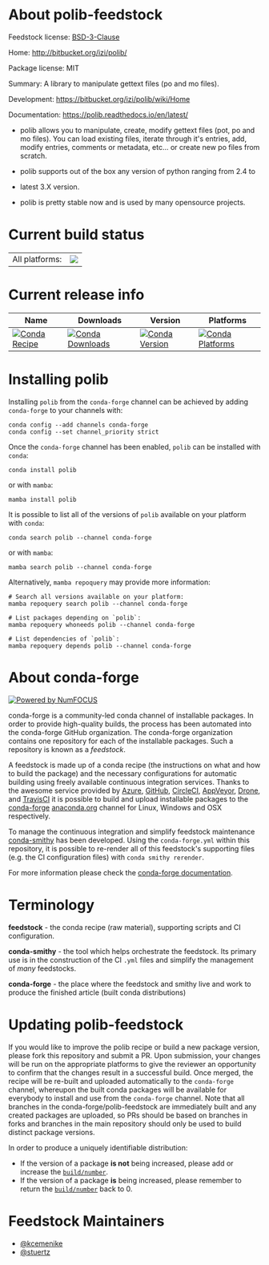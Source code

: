 About polib-feedstock
=====================

Feedstock license: [BSD-3-Clause](https://github.com/conda-forge/polib-feedstock/blob/main/LICENSE.txt)

Home: http://bitbucket.org/izi/polib/

Package license: MIT

Summary: A library to manipulate gettext files (po and mo files).

Development: https://bitbucket.org/izi/polib/wiki/Home

Documentation: https://polib.readthedocs.io/en/latest/

* polib allows you to manipulate, create, modify gettext files (pot, po and
  mo files). You can load existing files, iterate through it's entries,
  add, modify entries, comments or metadata, etc... or create new po files
  from scratch.

* polib supports out of the box any version of python ranging from 2.4 to
* latest 3.X version.

* polib is pretty stable now and is used by many opensource projects.


Current build status
====================


<table><tr><td>All platforms:</td>
    <td>
      <a href="https://dev.azure.com/conda-forge/feedstock-builds/_build/latest?definitionId=4103&branchName=main">
        <img src="https://dev.azure.com/conda-forge/feedstock-builds/_apis/build/status/polib-feedstock?branchName=main">
      </a>
    </td>
  </tr>
</table>

Current release info
====================

| Name | Downloads | Version | Platforms |
| --- | --- | --- | --- |
| [![Conda Recipe](https://img.shields.io/badge/recipe-polib-green.svg)](https://anaconda.org/conda-forge/polib) | [![Conda Downloads](https://img.shields.io/conda/dn/conda-forge/polib.svg)](https://anaconda.org/conda-forge/polib) | [![Conda Version](https://img.shields.io/conda/vn/conda-forge/polib.svg)](https://anaconda.org/conda-forge/polib) | [![Conda Platforms](https://img.shields.io/conda/pn/conda-forge/polib.svg)](https://anaconda.org/conda-forge/polib) |

Installing polib
================

Installing `polib` from the `conda-forge` channel can be achieved by adding `conda-forge` to your channels with:

```
conda config --add channels conda-forge
conda config --set channel_priority strict
```

Once the `conda-forge` channel has been enabled, `polib` can be installed with `conda`:

```
conda install polib
```

or with `mamba`:

```
mamba install polib
```

It is possible to list all of the versions of `polib` available on your platform with `conda`:

```
conda search polib --channel conda-forge
```

or with `mamba`:

```
mamba search polib --channel conda-forge
```

Alternatively, `mamba repoquery` may provide more information:

```
# Search all versions available on your platform:
mamba repoquery search polib --channel conda-forge

# List packages depending on `polib`:
mamba repoquery whoneeds polib --channel conda-forge

# List dependencies of `polib`:
mamba repoquery depends polib --channel conda-forge
```


About conda-forge
=================

[![Powered by
NumFOCUS](https://img.shields.io/badge/powered%20by-NumFOCUS-orange.svg?style=flat&colorA=E1523D&colorB=007D8A)](https://numfocus.org)

conda-forge is a community-led conda channel of installable packages.
In order to provide high-quality builds, the process has been automated into the
conda-forge GitHub organization. The conda-forge organization contains one repository
for each of the installable packages. Such a repository is known as a *feedstock*.

A feedstock is made up of a conda recipe (the instructions on what and how to build
the package) and the necessary configurations for automatic building using freely
available continuous integration services. Thanks to the awesome service provided by
[Azure](https://azure.microsoft.com/en-us/services/devops/), [GitHub](https://github.com/),
[CircleCI](https://circleci.com/), [AppVeyor](https://www.appveyor.com/),
[Drone](https://cloud.drone.io/welcome), and [TravisCI](https://travis-ci.com/)
it is possible to build and upload installable packages to the
[conda-forge](https://anaconda.org/conda-forge) [anaconda.org](https://anaconda.org/)
channel for Linux, Windows and OSX respectively.

To manage the continuous integration and simplify feedstock maintenance
[conda-smithy](https://github.com/conda-forge/conda-smithy) has been developed.
Using the ``conda-forge.yml`` within this repository, it is possible to re-render all of
this feedstock's supporting files (e.g. the CI configuration files) with ``conda smithy rerender``.

For more information please check the [conda-forge documentation](https://conda-forge.org/docs/).

Terminology
===========

**feedstock** - the conda recipe (raw material), supporting scripts and CI configuration.

**conda-smithy** - the tool which helps orchestrate the feedstock.
                   Its primary use is in the construction of the CI ``.yml`` files
                   and simplify the management of *many* feedstocks.

**conda-forge** - the place where the feedstock and smithy live and work to
                  produce the finished article (built conda distributions)


Updating polib-feedstock
========================

If you would like to improve the polib recipe or build a new
package version, please fork this repository and submit a PR. Upon submission,
your changes will be run on the appropriate platforms to give the reviewer an
opportunity to confirm that the changes result in a successful build. Once
merged, the recipe will be re-built and uploaded automatically to the
`conda-forge` channel, whereupon the built conda packages will be available for
everybody to install and use from the `conda-forge` channel.
Note that all branches in the conda-forge/polib-feedstock are
immediately built and any created packages are uploaded, so PRs should be based
on branches in forks and branches in the main repository should only be used to
build distinct package versions.

In order to produce a uniquely identifiable distribution:
 * If the version of a package **is not** being increased, please add or increase
   the [``build/number``](https://docs.conda.io/projects/conda-build/en/latest/resources/define-metadata.html#build-number-and-string).
 * If the version of a package **is** being increased, please remember to return
   the [``build/number``](https://docs.conda.io/projects/conda-build/en/latest/resources/define-metadata.html#build-number-and-string)
   back to 0.

Feedstock Maintainers
=====================

* [@kcemenike](https://github.com/kcemenike/)
* [@stuertz](https://github.com/stuertz/)

